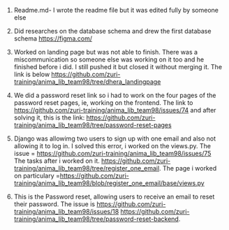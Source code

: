 1) Readme.md- I wrote the readme file but it was edited fully by someone else

2) Did researches on the database schema and drew the first database schema https://figma.com/

3) Worked on landing page but was not able to finish. There was a miscommunication so someone else was working on it too and he finished before i did. I still pushed it but closed it without merging it. The link is below
https://github.com/zuri-training/anima_lib_team98/tree/dhera_landingpage

4) We did a password reset link so i had to work on the four pages of the password reset pages, ie, working on the frontend. 
The link to https://github.com/zuri-training/anima_lib_team98/issues/74 and after solving it, this is the link: https://github.com/zuri-training/anima_lib_team98/tree/password-reset-pages

5) Django was allowimg two users to sign up with one email and also not allowing it to log in. I solved this error, i worked on the views.py. The issue = https://github.com/zuri-training/anima_lib_team98/issues/75
The tasks after i worked on it. https://github.com/zuri-training/anima_lib_team98/tree/register_one_email. 
The page i worked on particulary =https://github.com/zuri-training/anima_lib_team98/blob/register_one_email/base/views.py

6) This is the Password reset, allowing users to receive an email to reset their password. The issue is https://github.com/zuri-training/anima_lib_team98/issues/18
https://github.com/zuri-training/anima_lib_team98/tree/password-reset-backend. 

